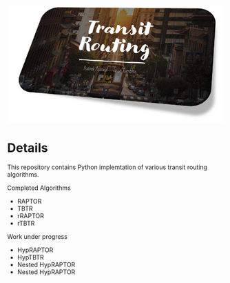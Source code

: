 ![TB1](logo3.png)

Details
=========================

This repository contains Python implemtation of various transit routing algorithms. 

Completed Algorithms 
 - RAPTOR
 - TBTR
 - rRAPTOR
 - rTBTR

Work under progress
 - HypRAPTOR
 - HypTBTR
 - Nested HypRAPTOR
 - Nested HypRAPTOR

